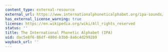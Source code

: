 ```yaml
---
content_type: external-resource
external_url: https://www.internationalphoneticalphabet.org/ipa-sounds/ipa-chart-with-sounds/#ipachartstart
has_external_license_warning: true
license: https://en.wikipedia.org/wiki/All_rights_reserved
status: ''
title: The International Phonetic Alphabet (IPA)
uid: dac5e8f6-86df-480d-b3b0-8a6c4d2992b9
wayback_url: ''
---
```

